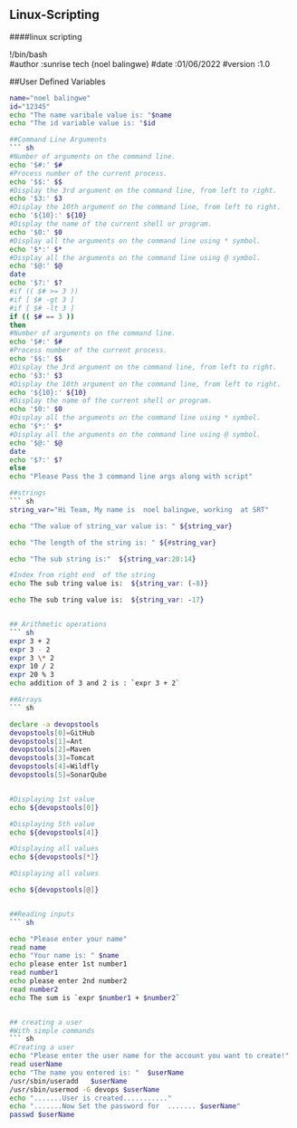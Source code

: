 ## Linux-Scripting
####linux scripting

!/bin/bash      
#author		     :sunrise tech (noel balingwe)
#date            :01/06/2022
#version         :1.0 

##User Defined Variables

``` sh
name="noel balingwe"
id="12345"
echo "The name varibale value is: "$name
echo "The id variable value is: "$id

##Command Line Arguments
``` sh
#Number of arguments on the command line.
echo '$#:' $#
#Process number of the current process.
echo '$$:' $$
#Display the 3rd argument on the command line, from left to right.
echo '$3:' $3
#Display the 10th argument on the command line, from left to right.
echo '${10}:' ${10}
#Display the name of the current shell or program.
echo '$0:' $0
#Display all the arguments on the command line using * symbol.
echo '$*:' $*
#Display all the arguments on the command line using @ symbol.
echo '$@:' $@
date
echo '$?:' $?
#if (( $# >= 3 ))
#if [ $# -gt 3 ]
#if [ $# -lt 3 ]
if (( $# == 3 ))
then
#Number of arguments on the command line.
echo '$#:' $#
#Process number of the current process.
echo '$$:' $$
#Display the 3rd argument on the command line, from left to right.
echo '$3:' $3
#Display the 10th argument on the command line, from left to right.
echo '${10}:' ${10}
#Display the name of the current shell or program.
echo '$0:' $0
#Display all the arguments on the command line using * symbol.
echo '$*:' $*
#Display all the arguments on the command line using @ symbol.
echo '$@:' $@
date
echo '$?:' $?
else
echo "Please Pass the 3 command line args along with script"

##strings
``` sh
string_var="Hi Team, My name is  noel balingwe, working  at SRT"

echo "The value of string_var value is: " ${string_var}

echo "The length of the string is: " ${#string_var}

echo "The sub string is:"  ${string_var:20:14}

#Index from right end  of the string
echo The sub tring value is:  ${string_var: (-8)}

echo The sub tring value is:  ${string_var: -17}


## Arithmetic operations
``` sh
expr 3 + 2
expr 3 - 2
expr 3 \* 2
expr 10 / 2
expr 20 % 3
echo addition of 3 and 2 is : `expr 3 + 2`

##Arrays
``` sh

declare -a devopstools
devopstools[0]=GitHub
devopstools[1]=Ant
devopstools[2]=Maven
devopstools[3]=Tomcat
devopstools[4]=Wildfly
devopstools[5]=SonarQube


#Displaying 1st value
echo ${devopstools[0]}

#Displaying 5th value
echo ${devopstools[4]}

#Displaying all values
echo ${devopstools[*]}

#Displaying all values

echo ${devopstools[@]}


##Reading inputs
``` sh

echo "Please enter your name"
read name
echo "Your name is: " $name
echo please enter 1st number1
read number1
echo please enter 2nd number2
read number2
echo The sum is `expr $number1 + $number2`


## creating a user
#With simple commands
``` sh
#Creating a user
echo "Please enter the user name for the account you want to create!"
read userName
echo "The name you entered is: "  $userName
/usr/sbin/useradd   $userName
/usr/sbin/usermod -G devops $userName
echo ".......User is created..........."
echo ".......Now Set the password for  ....... $userName"
passwd $userName
